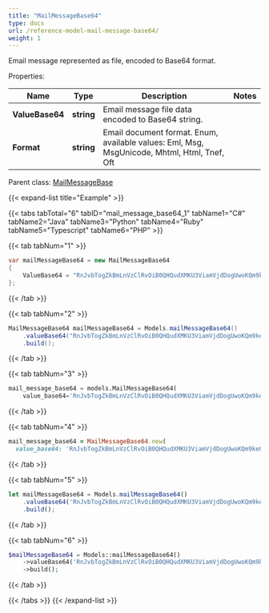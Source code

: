 ```yaml
---
title: "MailMessageBase64"
type: docs
url: /reference-model-mail-message-base64/
weight: 1
---
```

Email message represented as file, encoded to Base64 format.             

Properties:

Name | Type | Description | Notes
---- | ---- | ----------- | -----
**ValueBase64** | **string** | Email message file data encoded to Base64 string.              | 
**Format** | **string** | Email document format. Enum, available values: Eml, Msg, MsgUnicode, Mhtml, Html, Tnef, Oft | 

Parent class: [MailMessageBase](/email/reference-model-mail-message-base/)

{{< expand-list title="Example" >}}

{{< tabs tabTotal="6" tabID="mail_message_base64_1" tabName1="C#" tabName2="Java" tabName3="Python" tabName4="Ruby" tabName5="Typescript" tabName6="PHP" >}}

{{< tab tabNum="1" >}}

```csharp
var mailMessageBase64 = new MailMessageBase64
{
    ValueBase64 = "RnJvbTogZkBmLnVzClRvOiB0QHQudXMKU3ViamVjdDogUwoKQm9keQ=="
};
```

{{< /tab >}}

{{< tab tabNum="2" >}}

```java
MailMessageBase64 mailMessageBase64 = Models.mailMessageBase64()
    .valueBase64("RnJvbTogZkBmLnVzClRvOiB0QHQudXMKU3ViamVjdDogUwoKQm9keQ==")
    .build();
```

{{< /tab >}}

{{< tab tabNum="3" >}}

```python
mail_message_base64 = models.MailMessageBase64(
    value_base64='RnJvbTogZkBmLnVzClRvOiB0QHQudXMKU3ViamVjdDogUwoKQm9keQ==')
```

{{< /tab >}}

{{< tab tabNum="4" >}}

```ruby
mail_message_base64 = MailMessageBase64.new(
  value_base64: 'RnJvbTogZkBmLnVzClRvOiB0QHQudXMKU3ViamVjdDogUwoKQm9keQ==')
```

{{< /tab >}}

{{< tab tabNum="5" >}}

```typescript
let mailMessageBase64 = Models.mailMessageBase64()
    .valueBase64('RnJvbTogZkBmLnVzClRvOiB0QHQudXMKU3ViamVjdDogUwoKQm9keQ==')
    .build();
```

{{< /tab >}}

{{< tab tabNum="6" >}}

```php
$mailMessageBase64 = Models::mailMessageBase64()
    ->valueBase64('RnJvbTogZkBmLnVzClRvOiB0QHQudXMKU3ViamVjdDogUwoKQm9keQ==')
    ->build();
```

{{< /tab >}}

{{< /tabs >}}
{{< /expand-list >}}

